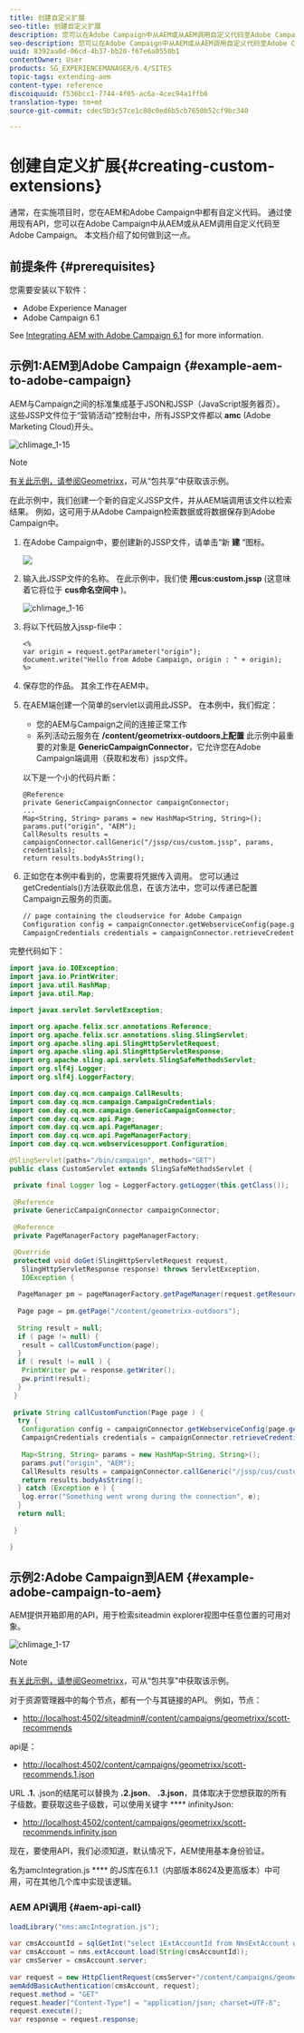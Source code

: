 ```yaml
---
title: 创建自定义扩展
seo-title: 创建自定义扩展
description: 您可以在Adobe Campaign中从AEM或从AEM调用自定义代码至Adobe Campaign
seo-description: 您可以在Adobe Campaign中从AEM或从AEM调用自定义代码至Adobe Campaign
uuid: 8392aa0d-06cd-4b37-bb20-f67e6a0550b1
contentOwner: User
products: SG_EXPERIENCEMANAGER/6.4/SITES
topic-tags: extending-aem
content-type: reference
discoiquuid: f536bcc1-7744-4f05-ac6a-4cec94a1ffb6
translation-type: tm+mt
source-git-commit: cdec5b3c57ce1c80c0ed6b5cb7650b52cf9bc340

---
```



# 创建自定义扩展{#creating-custom-extensions}

通常，在实施项目时，您在AEM和Adobe Campaign中都有自定义代码。 通过使用现有API，您可以在Adobe Campaign中从AEM或从AEM调用自定义代码至Adobe Campaign。 本文档介绍了如何做到这一点。

## 前提条件 {#prerequisites}

您需要安装以下软件：

* Adobe Experience Manager
* Adobe Campaign 6.1

See [Integrating AEM with Adobe Campaign 6.1](/help/sites-administering/campaignonpremise.md) for more information.

## 示例1:AEM到Adobe Campaign {#example-aem-to-adobe-campaign}

AEM与Campaign之间的标准集成基于JSON和JSSP（JavaScript服务器页）。 这些JSSP文件位于“营销活动”控制台中，所有JSSP文件都以 **amc** (Adobe Marketing Cloud)开头。

![chlimage_1-15](assets/chlimage_1-15.png)

>[!NOTE]
>
>[有关此示例，请参阅Geometrixx](/help/sites-developing/we-retail.md)，可从“包共享”中获取该示例。

在此示例中，我们创建一个新的自定义JSSP文件，并从AEM端调用该文件以检索结果。 例如，这可用于从Adobe Campaign检索数据或将数据保存到Adobe Campaign中。

1. 在Adobe Campaign中，要创建新的JSSP文件，请单击“新 **建** ”图标。

   ![](do-not-localize/chlimage_1-4.png)

1. 输入此JSSP文件的名称。 在此示例中，我们使 **用cus:custom.jssp** (这意味着它将位于 **cus命名空间中** )。

   ![chlimage_1-16](assets/chlimage_1-16.png)

1. 将以下代码放入jssp-file中：

   ```
   <%
   var origin = request.getParameter("origin");
   document.write("Hello from Adobe Campaign, origin : " + origin);
   %>
   ```

1. 保存您的作品。 其余工作在AEM中。
1. 在AEM端创建一个简单的servlet以调用此JSSP。 在本例中，我们假定：

   * 您的AEM与Campaign之间的连接正常工作
   * 系列活动云服务在 **/content/geometrixx-outdoors上配置**
   此示例中最重要的对象是 **GenericCampaignConnector**，它允许您在Adobe Campaign端调用（获取和发布）jssp文件。

   以下是一个小的代码片断：

   ```
   @Reference
   private GenericCampaignConnector campaignConnector;
   ...
   Map<String, String> params = new HashMap<String, String>();
   params.put("origin", "AEM"); 
   CallResults results = campaignConnector.callGeneric("/jssp/cus/custom.jssp", params, credentials);
   return results.bodyAsString();
   ```

1. 正如您在本例中看到的，您需要将凭据传入调用。 您可以通过getCredentials()方法获取此信息，在该方法中，您可以传递已配置Campaign云服务的页面。

   ```xml
   // page containing the cloudservice for Adobe Campaign
   Configuration config = campaignConnector.getWebserviceConfig(page.getContentResource().getParent());
   CampaignCredentials credentials = campaignConnector.retrieveCredentials(config);
   ```

完整代码如下：

```java
import java.io.IOException;
import java.io.PrintWriter;
import java.util.HashMap;
import java.util.Map;

import javax.servlet.ServletException;

import org.apache.felix.scr.annotations.Reference;
import org.apache.felix.scr.annotations.sling.SlingServlet;
import org.apache.sling.api.SlingHttpServletRequest;
import org.apache.sling.api.SlingHttpServletResponse;
import org.apache.sling.api.servlets.SlingSafeMethodsServlet;
import org.slf4j.Logger;
import org.slf4j.LoggerFactory;

import com.day.cq.mcm.campaign.CallResults;
import com.day.cq.mcm.campaign.CampaignCredentials;
import com.day.cq.mcm.campaign.GenericCampaignConnector;
import com.day.cq.wcm.api.Page;
import com.day.cq.wcm.api.PageManager;
import com.day.cq.wcm.api.PageManagerFactory;
import com.day.cq.wcm.webservicesupport.Configuration;

@SlingServlet(paths="/bin/campaign", methods="GET")
public class CustomServlet extends SlingSafeMethodsServlet {

 private final Logger log = LoggerFactory.getLogger(this.getClass());
 
 @Reference
 private GenericCampaignConnector campaignConnector;
 
 @Reference
 private PageManagerFactory pageManagerFactory;

 @Override
 protected void doGet(SlingHttpServletRequest request,
   SlingHttpServletResponse response) throws ServletException,
   IOException {
  
  PageManager pm = pageManagerFactory.getPageManager(request.getResourceResolver());
  
  Page page = pm.getPage("/content/geometrixx-outdoors");
  
  String result = null;
  if ( page != null) {
   result = callCustomFunction(page);
  }
  if ( result != null ) {
   PrintWriter pw = response.getWriter();
   pw.print(result);
  }
 }
 
 private String callCustomFunction(Page page ) {
  try {
   Configuration config = campaignConnector.getWebserviceConfig(page.getContentResource().getParent());
   CampaignCredentials credentials = campaignConnector.retrieveCredentials(config);
   
   Map<String, String> params = new HashMap<String, String>();
   params.put("origin", "AEM");
   CallResults results = campaignConnector.callGeneric("/jssp/cus/custom.jssp", params, credentials);
   return results.bodyAsString();
  } catch (Exception e ) {
   log.error("Something went wrong during the connection", e);
  }
  return null;
  
 }

}
```

## 示例2:Adobe Campaign到AEM {#example-adobe-campaign-to-aem}

AEM提供开箱即用的API，用于检索siteadmin explorer视图中任意位置的可用对象。

![chlimage_1-17](assets/chlimage_1-17.png)

>[!NOTE]
>
>[有关此示例，请参阅Geometrixx](/help/sites-developing/we-retail.md)，可从“包共享”中获取该示例。

对于资源管理器中的每个节点，都有一个与其链接的API。 例如，节点：

* [http://localhost:4502/siteadmin#/content/campaigns/geometrixx/scott-recommends](http://localhost:4502/siteadmin#/content/campaigns/geometrixx/scott-recommends)

api是：

* [http://localhost:4502/content/campaigns/geometrixx/scott-recommends.1.json](http://localhost:4502/content/campaigns/geometrixx/scott-recommends.2.json)

URL **.1.** .json的结尾可以替换为 **.2.json**、 **.3.json**，具体取决于您想获取的所有子级数。要获取这些子级数，可以使用关键字 **** infinityJson:

* [http://localhost:4502/content/campaigns/geometrixx/scott-recommends.infinity.json](http://localhost:4502/content/campaigns/geometrixx/scott-recommends.2.json)

现在，要使用API，我们必须知道，默认情况下，AEM使用基本身份验证。

名为amcIntegration.js **** 的JS库在6.1.1（内部版本8624及更高版本）中可用，可在其他几个库中实现该逻辑。

### AEM API调用 {#aem-api-call}

```java
loadLibrary("nms:amcIntegration.js");
 
var cmsAccountId = sqlGetInt("select iExtAccountId from NmsExtAccount where sName=$(sz)","aemInstance")
var cmsAccount = nms.extAccount.load(String(cmsAccountId));
var cmsServer = cmsAccount.server;
 
var request = new HttpClientRequest(cmsServer+"/content/campaigns/geometrixx.infinity.json")
aemAddBasicAuthentication(cmsAccount, request);
request.method = "GET"
request.header["Content-Type"] = "application/json; charset=UTF-8";
request.execute();
var response = request.response;
```

